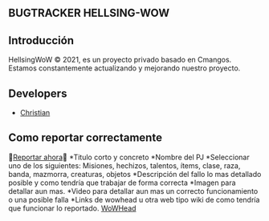 ## BUGTRACKER HELLSING-WOW
## Introducción
HellsingWoW © 2021, es un proyecto privado basado en Cmangos. Estamos constantemente actualizando y mejorando nuestro proyecto.
## Developers
* [Christian](https://github.com/avirax1994)
## Como reportar correctamente 
🔴[Reportar ahora](https://github.com/avirax94/Hellsing-WoW/issues)🔴
*Titulo corto y concreto
*Nombre del PJ
*Seleccionar uno de los siguientes: Misiones, hechizos, talentos, ítems, clase, raza, banda, mazmorra, creaturas, objetos
*Descripción del fallo lo mas detallado posible y como tendría que trabajar de forma correcta
*Imagen para detallar aun mas.
*Video para detallar aun mas un correcto funcionamiento o una posible falla
*Links de wowhead u otra web tipo wiki de como tendría que funcionar lo reportado.
                     [WoWHead](https://es.tbc.wowhead.com/)
